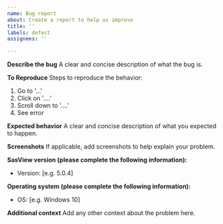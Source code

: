 ```yaml
---
name: Bug report
about: Create a report to help us improve
title: ''
labels: defect
assignees: ''

---
```


**Describe the bug**
A clear and concise description of what the bug is.

**To Reproduce**
Steps to reproduce the behavior:
1. Go to '...'
2. Click on '....'
3. Scroll down to '....'
4. See error

**Expected behavior**
A clear and concise description of what you expected to happen.

**Screenshots**
If applicable, add screenshots to help explain your problem.

**SasView version (please complete the following information):**
 - Version: [e.g. 5.0.4]

**Operating system (please complete the following information):**
 - OS: [e.g. Windows 10]

**Additional context**
Add any other context about the problem here.

